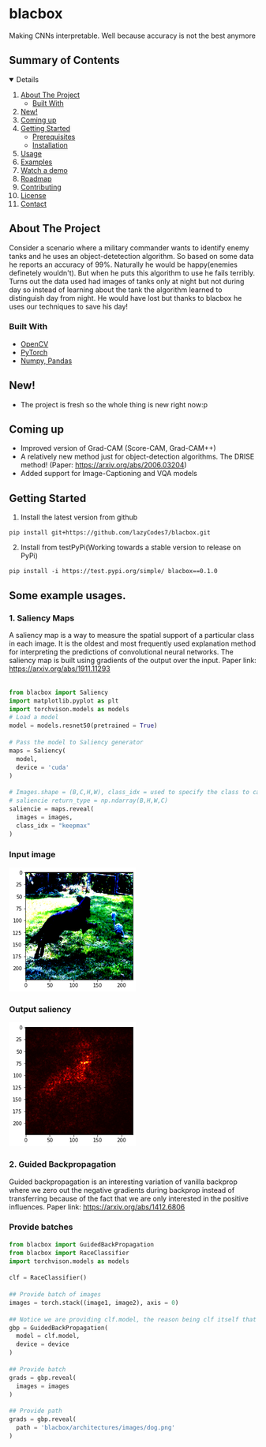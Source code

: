 # blacbox

Making CNNs interpretable. Well because accuracy is not the best anymore

## Summary of Contents
<details open="open">
  <ol>
    <li>
      <a href="#about-the-project">About The Project</a>
      <ul>
        <li><a href="#built-with">Built With</a></li>
      </ul>
    </li>
    <li><a href="#new">New!</a></li>
    <li><a href="#coming-up">Coming up</a></li>
    <li>
      <a href="#getting-started">Getting Started</a>
      <ul>
        <li><a href="#prerequisites">Prerequisites</a></li>
        <li><a href="#installation">Installation</a></li>
      </ul>
    </li>
    <li><a href="#usage">Usage</a></li>
    <li><a href="#examples">Examples</a></li>
    <li><a href="#watch-a-demo">Watch a demo</a>
    <li><a href="#roadmap">Roadmap</a></li>
    <li><a href="#contributing">Contributing</a></li>
    <li><a href="#license">License</a></li>
    <li><a href="#contact">Contact</a></li>
   
  </ol>
</details>

<!-- ABOUT THE PROJECT -->
## About The Project
Consider a scenario where a military commander wants to identify enemy tanks and he uses an object-detetection algorithm. So based on some data he reports an accuracy of 99%. Naturally he would be happy(enemies definetely wouldn't). But when he puts this algorithm to use he fails terribly. Turns out the data used had images of tanks only at night but not during day so instead of learning about the tank the algorithm learned to distinguish day from night. He would have lost but thanks to blacbox he uses our techniques to save his day! 


### Built With
* [OpenCV](https://opencv.org/)
* [PyTorch](https://pytorch.org/)
* [Numpy, Pandas](https://pandas.pydata.org/)

## New!
- The project is fresh so the whole thing is new right now:p

## Coming up
- Improved version of Grad-CAM (Score-CAM, Grad-CAM++)
- A relatively new method just for object-detection algorithms. The DRISE method! (Paper: https://arxiv.org/abs/2006.03204)
- Added support for Image-Captioning and VQA models

<!-- GETTING STARTED -->
## Getting Started
1. Install the latest version from github
```
pip install git+https://github.com/lazyCodes7/blacbox.git
```
2. Install from testPyPi(Working towards a stable version to release on PyPi)
```
pip install -i https://test.pypi.org/simple/ blacbox==0.1.0
```
## Some example usages.
### 1. Saliency Maps
A saliency map is a way to measure the spatial support of a particular class in each image. It is the oldest and most frequently used explanation method for interpreting the predictions of convolutional neural networks. The saliency map is built using gradients of the output over the input.
Paper link: https://arxiv.org/abs/1911.11293

```python

from blacbox import Saliency
import matplotlib.pyplot as plt
import torchvison.models as models
# Load a model
model = models.resnet50(pretrained = True)

# Pass the model to Saliency generator
maps = Saliency(
  model, 
  device = 'cuda'
)

# Images.shape = (B,C,H,W), class_idx = used to specify the class to calculate gradients against
# saliencie return_type = np.ndarray(B,H,W,C)
saliencie = maps.reveal(
  images = images, 
  class_idx = "keepmax"
)

```
### Input image
<img src="images/saliency_input.png">

### Output saliency
<img src="images/saliency_output.png">

### 2. Guided Backpropagation
Guided backpropagation is an interesting variation of vanilla backprop where we zero out the negative gradients during backprop instead of transferring because of the fact that we are only interested in the positive influences.
Paper link: https://arxiv.org/abs/1412.6806

### Provide batches
```python
from blacbox import GuidedBackPropagation
from blacbox import RaceClassifier
import torchvison.models as models

clf = RaceClassifier()

## Provide batch of images
images = torch.stack((image1, image2), axis = 0)

## Notice we are providing clf.model, the reason being clf itself that we used isn't of type nn.Module
gbp = GuidedBackPropagation(
  model = clf.model,
  device = device
)

## Provide batch
grads = gbp.reveal(
  images = images
)

## Provide path
grads = gbp.reveal(
  path = 'blacbox/architectures/images/dog.png'
)
```
##



